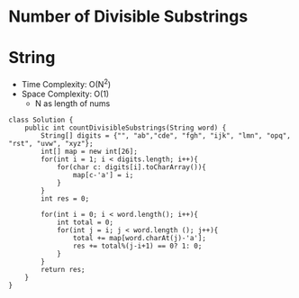 # Number of Divisible Substrings

# String

- Time Complexity: O(N<sup>2</sup>)
- Space Complexity: O(1)
  - N as length of nums

```
class Solution {
    public int countDivisibleSubstrings(String word) {
        String[] digits = {"", "ab","cde", "fgh", "ijk", "lmn", "opq", "rst", "uvw", "xyz"};
        int[] map = new int[26];
        for(int i = 1; i < digits.length; i++){
            for(char c: digits[i].toCharArray()){
                map[c-'a'] = i;
            }
        }
        int res = 0;

        for(int i = 0; i < word.length(); i++){
            int total = 0;
            for(int j = i; j < word.length (); j++){
                total += map[word.charAt(j)-'a'];
                res += total%(j-i+1) == 0? 1: 0;
            }
        }
        return res;
    }
}

```
